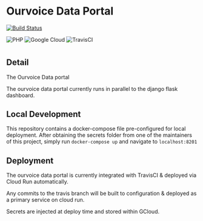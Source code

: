 # Ourvoice Data Portal
[![Build Status](https://travis-ci.com/susom/ourvoice_admin.svg?token=vSNpxxGBXSBYMFjziTQk&branch=travis)](https://travis-ci.com/susom/ourvoice_admin)

<img alt="PHP" src="https://img.shields.io/badge/php-%23777BB4.svg?style=for-the-badge&logo=php&logoColor=white"/>
<img alt="Google Cloud" src="https://img.shields.io/badge/GoogleCloud-%234285F4.svg?style=for-the-badge&logo=google-cloud&logoColor=white"/>

<img alt="TravisCI" src="https://img.shields.io/badge/travisci-%232B2F33.svg?style=for-the-badge&logo=travis&logoColor=white"/>

#

## Detail
The Ourvoice Data portal 

The ourvoice data portal currently runs in parallel to the django flask dashboard. 

## Local Development
This repository contains a docker-compose file pre-configured for local deployment. After obtaining the secrets folder from one of the maintainers of this project, simply run `docker-compose up` and navigate to `localhost:8201`

## Deployment

The ourvoice data portal is currently integrated with TravisCI & deployed via Cloud Run automatically.

Any commits to the travis branch will be built to configuration & deployed as a primary service on cloud run.

Secrets are injected at deploy time and stored within GCloud.

